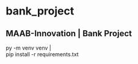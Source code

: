 # bank_project
MAAB-Innovation | Bank Project
-----
py -m venv venv  |   
pip install -r requirements.txt
